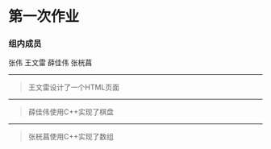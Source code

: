 # 第一次作业

### 组内成员  
张伟  王文雷  薛佳伟  张桄菖  

---
> 王文雷设计了一个HTML页面

---
> 薛佳伟使用C++实现了棋盘

---
> 张桄菖使用C++实现了数组
